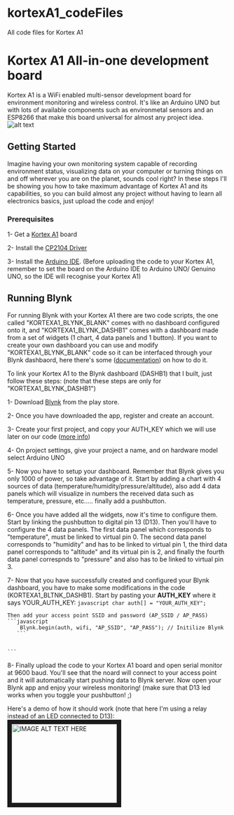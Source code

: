 # kortexA1_codeFiles
All code files for Kortex A1

# Kortex A1 All-in-one development board

Kortex A1 is a WiFi enabled multi-sensor development board for environment monitoring and wireless control. It's like an Arduino UNO but with lots of available components such as environmetal sensors and an ESP8266 that make this board universal for almost any project idea.
![alt text](https://cdn.tindiemedia.com/images/resize/itDjxbigkN4QkDhZrZ5ShPI5YtE=/p/fit-in/653x435/filters:fill(fff)/i/561311/products/2018-06-07T19%3A16%3A56.940Z-IMG_20180105_192122.jpg)

## Getting Started

Imagine having your own monitoring system capable of recording environment status, visualizing data on your computer or turning things on and off wherever you are on the planet, sounds cool right?
In these steps I'll be showing you how to take maximum advantage of Kortex A1 and its capabilities, so you can build almost any project without having to learn all electronics basics, just upload the code and enjoy!

### Prerequisites


1- Get a [Kortex A1](https://www.tindie.com/products/kortex_am/kortex-a1--wifi-multi-sensor-development-board-2/) board

2- Install the [CP2104 Driver](https://www.silabs.com/products/development-tools/software/usb-to-uart-bridge-vcp-drivers) 

3- Install the [Arduino IDE](https://www.google.com). (Before uploading the code to your Kortex A1, remember to set the board on the Arduino IDE to Arduino UNO/
   Genuino UNO, so the IDE will recognise your Kortex A1)



## Running Blynk
For running Blynk with your Kortex A1 there are two code scripts, the one called "KORTEXA1_BLYNK_BLANK" comes with no dashboard configured onto it, and "KORTEXA1_BLYNK_DASHB1" comes with a dashboard made from a set of widgets (1 chart, 4 data panels and 1 button). 
If you want to create your own dashboard you can use and modify "KORTEXA1_BLYNK_BLANK" code so it can be interfaced through your Blynk dashbaord, here there's some ([documentation](http://docs.blynk.cc/)) on how to do it.

To link your Kortex A1 to the Blynk dashboard (DASHB1) that I built, just follow these steps:
(note that these steps are only for "KORTEXA1_BLYNK_DASHB1")

1- Download [Blynk](https://www.tindie.com/products/kortex_am/kortex-a1--wifi-multi-sensor-development-board-2/) from the play store.

2- Once you have downloaded the app, register and create an account.

3- Create your first project, and copy your AUTH_KEY which we will use later on our code ([more info](http://docs.blynk.cc/))

4- On project settings, give your project a name, and on hardware model select Arduino UNO

5- Now you have to setup your dashboard. Remember that Blynk gives you only 1000 of power, so take advantage of it. 
   Start by adding a chart with 4 sources of data (temperature/humidity/pressure/altitude), also add 4 data panels which will visualize    in numbers the received data such as temperature, pressure, etc..... finally add a pushbutton.

6- Once you have added all the widgets, now it's time to configure them. Start by linking the pushbutton to digital pin 13 (D13). Then      you'll have to configure the 4 data panels. The first data panel which corresponds to "temperature", must be linked to virtual pin 0.    The second data panel corresponds to "humidity" and has to be linked to virtual pin 1, the third data panel corresponds to "altitude"    and its virtual pin is 2, and finally the fourth data panel correspnds to "pressure" and also has to be linked to virtual pin 3.

7- Now that you have successfully created and configured your Blynk dashboard, you have to make some modifications in the code (KORTEXA1_BLTNK_DASHB1). Start by 
   pasting your **AUTH_KEY** where it says YOUR_AUTH_KEY:
    ```javascript
       char auth[] = "YOUR_AUTH_KEY";
       ```

    Then add your access point SSID and password (AP_SSID / AP_PASS)
    ```javascript
        Blynk.begin(auth, wifi, "AP_SSID", "AP_PASS"); // Initilize Blynk
       ```


    ```

8- Finally upload the code to your Kortex A1 board and open serial monitor at 9600 baud. You'll see that the noard will connect to your access point and it will 
   automatically start pushing data to Blynk server. Now open your Blynk app and enjoy your wireless monitoring! (make sure that D13 led works when you toggle your pushbutton! ;)

Here's a demo of how it should work (note that here I'm using a relay instead of an LED connected to D13):
<a href="https://www.youtube.com/watch?v=qijERRKEPd8" target="_blank"><img src="https://www.youtube.com/watch?v=qijERRKEPd8" 
alt="IMAGE ALT TEXT HERE" width="240" height="180" border="10" /></a>

